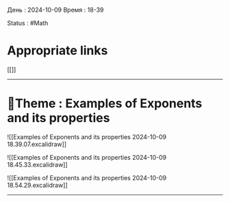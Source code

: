 День : 2024-10-09 
Время : 18-39

Status : #Math  


# Appropriate links
[[]]

---

# 📏Theme : Examples of Exponents and its properties


![[Examples of Exponents and its properties 2024-10-09 18.39.07.excalidraw]]

![[Examples of Exponents and its properties 2024-10-09 18.45.33.excalidraw]]

![[Examples of Exponents and its properties 2024-10-09 18.54.29.excalidraw]]


---

